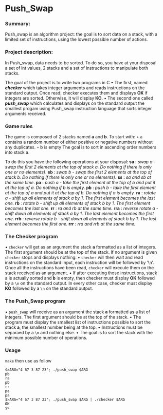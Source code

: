 # Push_Swap

### Summary:
Push_swap is an algorithm project: the goal is to sort data on a stack,
with a limited set of instructions, using the lowest possible number of actions.

### Project description:
In Push_swap, data needs to be sorted.
To do so, you have at your disposal a set of int values, 2 stacks and a set of
instructions to manipulate both stacks.

The goal of the project is to write two programs in C
• The first, named **_checker_** which takes integer arguments and reads instructions on
the standard output. Once read, checker executes them and displays **OK** if integers
are sorted. Otherwise, it will display **KO**.
• The second one called **_push_swap_** which calculates and displays on the standard
output the smallest progam using Push_swap instruction language that sorts integer arguments received.

### Game rules
The game is composed of 2 stacks named **a** and **b**.
To start with:
   ◦ a contains a random number of either positive or negative numbers without any duplicates.
   ◦ b is empty
The goal is to sort in ascending order numbers into stack a.

To do this you have the following operations at your disposal:
**sa** : _swap a - swap the first 2 elements at the top of stack a. Do nothing if there
is only one or no elements)_.
**sb** : _swap b - swap the first 2 elements at the top of stack b. Do nothing if there
is only one or no elements)_.
**ss** : _sa and sb at the same time_.
**pa** : _push a - take the first element at the top of b and put it at the top of a. Do
nothing if b is empty._
**pb** : _push b - take the first element at the top of a and put it at the top of b. Do
nothing if a is empty._
**ra** : _rotate a - shift up all elements of stack a by 1. The first element becomes
the last one._
**rb** : _rotate b - shift up all elements of stack b by 1. The first element becomes
the last one._
**rr** : _ra and rb at the same time._
**rra** : _reverse rotate a - shift down all elements of stack a by 1. The last element
becomes the first one._
**rrb** : _reverse rotate b - shift down all elements of stack b by 1. The last element
becomes the first one._
**rrr** : _rra and rrb at the same time._

### The Checker program
• `checker` will get as an argument the stack **a** formatted as a list of integers.
The first argument should be at the top of the stack. If no argument is given `checker` stops and
displays nothing.
• `checker` will then wait and read instructions on the standard input, each instruction
will be followed by ’\n’. Once all the instructions have been read, `checker` will
execute them on the stack received as an argument.
• If after executing those instructions, stack a is actually sorted and **b** is empty, then
checker must display **OK** followed by a `\n` on the standard output. In every
other case, checker must display **KO** followed by a `\n` on the standard output.

### The Push_Swap program
• `push_swap` will receive as an argument the stack **a** formatted as a list of integers. The first argument should be at the top
of the stack.
• The program must display the smallest list of instructions possible to sort the stack
**a**, the smallest number being at the top.
• Instructions must be separaed by a `\n` and nothing else.
• The goal is to sort the stack with the minimum possible number of operations.

### Usage
`make` then use as follow
```
$>ARG="4 67 3 87 23"; ./push_swap $ARG
pb
ra
pb
rr
pa
pa
$>ARG="4 67 3 87 23"; ./push_swap $ARG | ./checker $ARG
OK
$>
```
